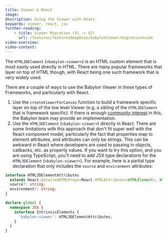 ```yaml
---
title: Viewer & React
image:
description: Using the Viewer with React.
keywords: viewer, react, jsx
further-reading:
    - title: Viewer Migration (V1 -> V2)
      url: /features/featuresDeepDive/babylonViewer/migrationGuide
video-overview:
video-content:
---
```


The  `HTML3DElement` (`<babylon-viewer>`) is an HTML custom element that is most easily used directly in HTML. There are many popular frameworks that layer on top of HTML though, with React being one such framework that is very widely used.

There are a couple of ways to use the Babylon Viewer in these types of Frameworks, and particularly with React.

1. Use the `createViewerForCanvas` function to build a framework specific layer on top of the low level Viewer (e.g. a sibling of the `HTML3DElement` that is framework specific). If there is enough [community interest](https://forum.babylonjs.com/t/babylon-viewer-v2/54317) in this, the Babylon team may provide an implementation.
1. Use the `HTML3DElement` (`<babylon-viewer>`) directly in React. There are some limitations with this approach that don't fit super well with the React component model, particularly the fact that properties map to element attributes, and attributes can only be strings. This can be awkward in React where developers are used to passing in objects, callbacks, etc. as property values. If you want to try this option, and you are using TypeScript, you'll need to add JSX type declarations for the `HTML3DElement` (`<babylon-viewer>`). For example, here is a partial type declaration that only includes the `source` and `environment` attributes:

```typescript
interface HTML3DElementAttributes
  extends React.DetailedHTMLProps<React.HTMLAttributes<HTMLElement>, HTMLElement> {
  source?: string;
  environment?: string;
}

declare global {
  namespace JSX {
    interface IntrinsicElements {
      'babylon-viewer': HTML3DElementAttributes;
    }
  }
}
```
